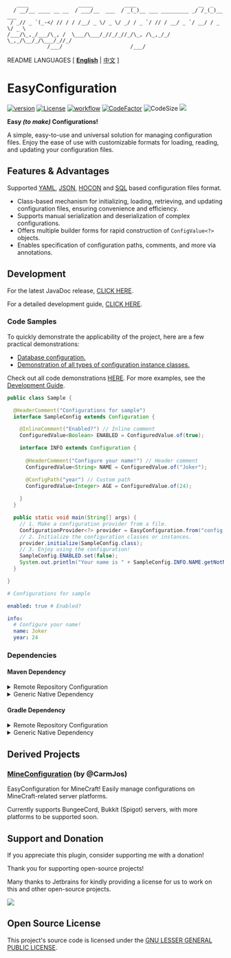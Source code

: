 ```text
   ____                _____          ____                    __  _
  / __/__ ____ __ __  / ___/__  ___  / _(_)__ ___ _________ _/ /_(_)__  ___
 / _// _ `(_-</ // / / /__/ _ \/ _ \/ _/ / _ `/ // / __/ _ `/ __/ / _ \/ _ \
/___/\_,_/___/\_, /  \___/\___/_//_/_//_/\_, /\_,_/_/  \_,_/\__/_/\___/_//_/
             /___/                      /___/
```

README LANGUAGES [ [**English**](README.md) | [中文](README_CN.md)  ]

# EasyConfiguration

[![version](https://img.shields.io/github/v/release/CarmJos/EasyConfiguration)](https://github.com/CarmJos/EasyConfiguration/releases)
[![License](https://img.shields.io/github/license/CarmJos/EasyConfiguration)](https://www.gnu.org/licenses/lgpl-3.0.html)
[![workflow](https://github.com/CarmJos/EasyConfiguration/actions/workflows/maven.yml/badge.svg?branch=master)](https://github.com/CarmJos/EasyConfiguration/actions/workflows/maven.yml)
[![CodeFactor](https://www.codefactor.io/repository/github/carmjos/easyconfiguration/badge)](https://www.codefactor.io/repository/github/carmjos/easyconfiguration)
![CodeSize](https://img.shields.io/github/languages/code-size/CarmJos/EasyConfiguration)
![](https://visitor-badge.glitch.me/badge?page_id=EasyConfiguration.readme)

**Easy _(to make)_ Configurations!**

A simple, easy-to-use and universal solution for managing configuration files.
Enjoy the ease of use with customizable formats for loading, reading, and updating your configuration files.

## Features & Advantages

Supported [YAML](impl/yaml), [JSON](impl/json), [HOCON](impl/hocon) and [SQL](impl/sql) based configuration files
format.

- Class-based mechanism for initializing, loading, retrieving, and updating configuration files, ensuring convenience
  and efficiency.
- Supports manual serialization and deserialization of complex configurations.
- Offers multiple builder forms for rapid construction of `ConfigValue<?>` objects.
- Enables specification of configuration paths, comments, and more via annotations.

## Development

For the latest JavaDoc release, [CLICK HERE](https://CarmJos.github.io/EasyConfiguration).

For a detailed development guide, [CLICK HERE](.doc/README.md).

### Code Samples

To quickly demonstrate the applicability of the project, here are a few practical demonstrations:
- [Database configuration.](demo/src/main/java/cc/carm/lib/configuration/demo/DatabaseConfiguration.java)
- [Demonstration of all types of configuration instance classes.](demo/src/main/java/cc/carm/lib/configuration/demo/tests/conf/DemoConfiguration.java)

Check out all code demonstrations [HERE](demo/src/main/java/cc/carm/lib/configuration/demo/DatabaseConfiguration.java).
For more examples, see the [Development Guide](.doc/README.md).

```java
public class Sample {

  @HeaderComment("Configurations for sample")
  interface SampleConfig extends Configuration {

    @InlineComment("Enabled?") // Inline comment
    ConfiguredValue<Boolean> ENABLED = ConfiguredValue.of(true);

    interface INFO extends Configuration {
        
      @HeaderComment("Configure your name!") // Header comment
      ConfiguredValue<String> NAME = ConfiguredValue.of("Joker");

      @ConfigPath("year") // Custom path
      ConfiguredValue<Integer> AGE = ConfiguredValue.of(24);
      
    }
  }

  public static void main(String[] args) {
    // 1. Make a configuration provider from a file.
    ConfigurationProvider<?> provider = EasyConfiguration.from("config.yml");
    // 2. Initialize the configuration classes or instances.
    provider.initialize(SampleConfig.class);
    // 3. Enjoy using the configuration!
    SampleConfig.ENABLED.set(false);
    System.out.println("Your name is " + SampleConfig.INFO.NAME.getNotNull() + " !");
  }

}

```

```yaml
# Configurations for sample

enabled: true # Enabled?

info:
  # Configure your name!
  name: Joker
  year: 24
```

### Dependencies

#### Maven Dependency

<details>
<summary>Remote Repository Configuration</summary>

```xml

<project>
    <repositories>

        <repository>
            <!-- Using Maven Central Repository for secure and stable updates, though synchronization might be needed. -->
            <id>maven</id>
            <name>Maven Central</name>
            <url>https://repo1.maven.org/maven2</url>
        </repository>

        <repository>
            <!-- Using GitHub dependencies for real-time updates, configuration required (recommended). -->
            <id>EasyConfiguration</id>
            <name>GitHub Packages</name>
            <url>https://maven.pkg.github.com/CarmJos/EasyConfiguration</url>
        </repository>

    </repositories>
</project>
```

</details>

<details>
<summary>Generic Native Dependency</summary>

```xml

<project>
    <dependencies>
        <!-- Basic implementation part, requiring custom implementation of “Provider” and “Wrapper”. -->
        <dependency>
            <groupId>cc.carm.lib</groupId>
            <artifactId>easyconfiguration-core</artifactId>
            <version>[LATEST RELEASE]</version>
            <scope>compile</scope>
        </dependency>

        <!-- YAML file-based implementation, compatible with all Java environments. -->
        <dependency>
            <groupId>cc.carm.lib</groupId>
            <artifactId>easyconfiguration-yaml</artifactId>
            <version>[LATEST RELEASE]</version>
            <scope>compile</scope>
        </dependency>

        <!-- JSON file-based implementation, compatible with all Java environments. Note: JSON does not support file comments. -->
        <dependency>
            <groupId>cc.carm.lib</groupId>
            <artifactId>easyconfiguration-json</artifactId>
            <version>[LATEST RELEASE]</version>
            <scope>compile</scope>
        </dependency>

    </dependencies>
</project>
```

</details>

#### Gradle Dependency

<details>
<summary>Remote Repository Configuration</summary>

```groovy
repositories {

    // Using Maven Central Repository for secure and stable updates, though synchronization might be needed.
    mavenCentral()

    // Using GitHub dependencies for real-time updates, configuration required (recommended).
    maven { url 'https://maven.pkg.github.com/CarmJos/EasyConfiguration' }

}
```

</details>

<details>
<summary>Generic Native Dependency</summary>

```groovy

dependencies {

    // Basic implementation part, requiring custom implementation of “Provider” and “Wrapper”.
    api "cc.carm.lib:easyconfiguration-core:[LATEST RELEASE]"

    // YAML file-based implementation, compatible with all Java environments.
    api "cc.carm.lib:easyconfiguration-yaml:[LATEST RELEASE]"

    // JSON file-based implementation, compatible with all Java environments. Note: JSON does not support file comments.
    api "cc.carm.lib:easyconfiguration-json:[LATEST RELEASE]"

}
```

</details>

## Derived Projects

### [**MineConfiguration**](https://github.com/CarmJos/MineConfiguration) (by @CarmJos)

EasyConfiguration for MineCraft!
Easily manage configurations on MineCraft-related server platforms.

Currently supports BungeeCord, Bukkit (Spigot) servers, with more platforms to be supported soon.

## Support and Donation

If you appreciate this plugin, consider supporting me with a donation!

Thank you for supporting open-source projects!

Many thanks to Jetbrains for kindly providing a license for us to work on this and other open-source projects.

[![](https://resources.jetbrains.com/storage/products/company/brand/logos/jb_beam.svg)](https://www.jetbrains.com/?from=https://github.com/ArtformGames/ResidenceList)

## Open Source License

This project's source code is licensed under
the [GNU LESSER GENERAL PUBLIC LICENSE](https://www.gnu.org/licenses/lgpl-3.0.html).
